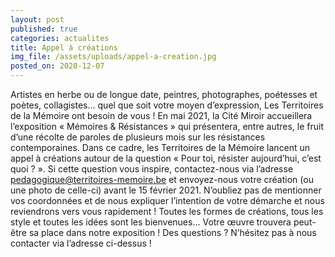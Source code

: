 ```yaml
---
layout: post
published: true
categories: actualites
title: Appel à créations
img_file: /assets/uploads/appel-a-creation.jpg
posted_on: 2020-12-07
---
```

Artistes en herbe ou de longue date, peintres, photographes, poétesses et poètes, collagistes… quel que soit votre moyen d’expression, Les Territoires de la Mémoire ont besoin de vous !
En mai 2021, la Cité Miroir accueillera l’exposition « Mémoires & Résistances » qui présentera, entre autres, le fruit d’une récolte de paroles de plusieurs mois sur les résistances contemporaines. Dans ce cadre, les Territoires de la Mémoire lancent un appel à créations autour de la question « Pour toi, résister aujourd’hui, c’est quoi ? ».
Si cette question vous inspire, contactez-nous via l’adresse pedagogique@territoires-memoire.be et envoyez-nous votre création (ou une photo de celle-ci) avant le 15 février 2021. 
N’oubliez pas de mentionner vos coordonnées et de nous expliquer l’intention de votre démarche et nous reviendrons
vers vous rapidement ! Toutes les formes de créations, tous les style et toutes les idées sont les bienvenues… Votre œuvre trouvera peut-être sa place dans notre exposition !
Des questions ? N’hésitez pas à nous contacter via l’adresse ci-dessus !
